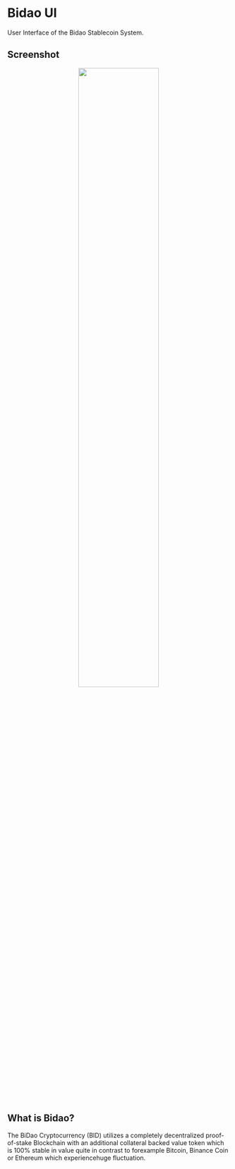 # Bidao UI

User Interface of the Bidao Stablecoin System.

## Screenshot

<div align="center">

<img width="60%" src="https://github.com/meik99-tech/bidaoUI/blob/master/images/screenshot1.png?raw=true">
  
</div>

## What is Bidao?

The BiDao Cryptocurrency (BID) utilizes a completely decentralized proof-of-stake Blockchain with an additional collateral backed value token which is 100% stable in value quite in contrast to forexample Bitcoin, Binance Coin or Ethereum which experiencehuge fluctuation. 
